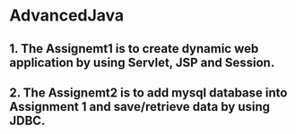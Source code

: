 # AdvancedJava
## 1. The Assignemt1 is to create dynamic web application by using Servlet, JSP and Session. 
## 2. The Assignemt2 is to add mysql database into Assignment 1 and save/retrieve data by using JDBC.
